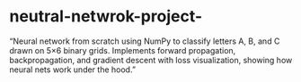 # neutral-netwrok-project-
“Neural network from scratch using NumPy to classify letters A, B, and C drawn on 5×6 binary grids. Implements forward propagation, backpropagation, and gradient descent with loss visualization, showing how neural nets work under the hood.”
